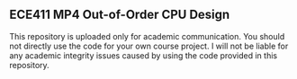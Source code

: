 ## ECE411 MP4 Out-of-Order CPU Design

This repository is uploaded only for academic communication. You should not directly use the code for your own course project. I will not be liable for any academic integrity issues caused by using the code provided in this repository.